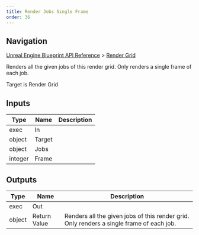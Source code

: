 ```yaml
---
title: Render Jobs Single Frame
order: 36
---
```

## Navigation

[Unreal Engine Blueprint API Reference](https://dev.epicgames.com/documentation/en-us/unreal-engine/BlueprintAPI) > [Render Grid](https://dev.epicgames.com/documentation/en-us/unreal-engine/BlueprintAPI/RenderGrid)

Renders all the given jobs of this render grid. Only renders a single frame of each job.

Target is Render Grid

## Inputs

| Type | Name | Description |
| --- | --- | --- |
| exec | In |  |
| object | Target |  |
| object | Jobs |  |
| integer | Frame |  |

## Outputs

| Type | Name | Description |
| --- | --- | --- |
| exec | Out |  |
| object | Return Value | Renders all the given jobs of this render grid. Only renders a single frame of each job. |
